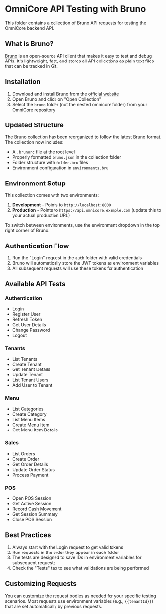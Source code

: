 # OmniCore API Testing with Bruno

This folder contains a collection of Bruno API requests for testing the OmniCore backend API.

## What is Bruno?

[Bruno](https://www.usebruno.com/) is an open-source API client that makes it easy to test and debug APIs. It's lightweight, fast, and stores all API collections as plain text files that can be tracked in Git.

## Installation

1. Download and install Bruno from the [official website](https://www.usebruno.com/downloads)
2. Open Bruno and click on "Open Collection"
3. Select the `bruno` folder (not the nested omnicore folder) from your OmniCore repository

## Updated Structure

The Bruno collection has been reorganized to follow the latest Bruno format. The collection now includes:

- A `.brunorc` file at the root level
- Properly formatted `bruno.json` in the collection folder
- Folder structure with `folder.bru` files
- Environment configuration in `environments.bru`

## Environment Setup

This collection comes with two environments:

1. **Development** - Points to `http://localhost:8000`
2. **Production** - Points to `https://api.omnicore.example.com` (update this to your actual production URL)

To switch between environments, use the environment dropdown in the top right corner of Bruno.

## Authentication Flow

1. Run the "Login" request in the `auth` folder with valid credentials
2. Bruno will automatically store the JWT tokens as environment variables
3. All subsequent requests will use these tokens for authentication

## Available API Tests

### Authentication

- Login
- Register User
- Refresh Token
- Get User Details
- Change Password
- Logout

### Tenants

- List Tenants
- Create Tenant
- Get Tenant Details
- Update Tenant
- List Tenant Users
- Add User to Tenant

### Menu

- List Categories
- Create Category
- List Menu Items
- Create Menu Item
- Get Menu Item Details

### Sales

- List Orders
- Create Order
- Get Order Details
- Update Order Status
- Process Payment

### POS

- Open POS Session
- Get Active Session
- Record Cash Movement
- Get Session Summary
- Close POS Session

## Best Practices

1. Always start with the Login request to get valid tokens
2. Run requests in the order they appear in each folder
3. The tests are designed to save IDs in environment variables for subsequent requests
4. Check the "Tests" tab to see what validations are being performed

## Customizing Requests

You can customize the request bodies as needed for your specific testing scenarios. Most requests use environment variables (e.g., `{{tenantId}}`) that are set automatically by previous requests.
